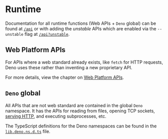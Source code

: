 # Runtime

Documentation for all runtime functions (Web APIs + `Deno` global) can be found
at [`/api`](/api) or with adding the _unstable_ APIs which are enabled via the
`--unstable` flag at [`/api?unstable`](/api?unstable).

## Web Platform APIs

For APIs where a web standard already exists, like `fetch` for HTTP requests,
Deno uses these rather than inventing a new proprietary API.

For more details, view the chapter on
[Web Platform APIs](./runtime/web_platform_apis.md).

## `Deno` global

All APIs that are not web standard are contained in the global `Deno` namespace.
It has the APIs for reading from files, opening TCP sockets,
[serving HTTP](./runtime/http_server_apis.md), and executing subprocesses, etc.

The TypeScript definitions for the Deno namespaces can be found in the
[`lib.deno.ns.d.ts`](https://github.com/denoland/deno/blob/$CLI_VERSION/cli/dts/lib.deno.ns.d.ts)
file.
